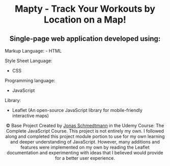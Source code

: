 <h1 align="center">Mapty - Track Your Workouts by Location on a Map!</h1>

<h2 align="center">Single-page web application developed using:</h2>

<body>
Markup Language:
- HTML

Style Sheet Language:
- CSS


Programming language:
- JavaScript


Library:
- Leaflet (An open-source JavaScript library for mobile-friendly interactive maps)
</body>


<p align="center" class="copyright">
    &copy; Base Project Created by
    <a class="twitter-link" target="_blank" href="https://twitter.com/jonasschmedtman">Jonas Schmedtmann</a> in the
    Udemy Course: The Complete JavaScript Course. This project is not entirely my own. I followed along and completed this project module               portion to use for my own learning and deeper understanding of JavaScript. However, many additions and features were implemented on                 my own by reading the Leaflet documentation and experimenting with ideas that I believed would provide for a better user experience.
</p>
